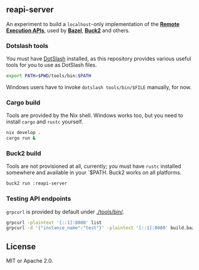 ## reapi-server

An experiment to build a `localhost`-only implementation of the
**[Remote Execution APIs][reapi]**, used by **[Bazel]**, **[Buck2]** and others.

[reapi]: https://github.com/bazelbuild/remote-apis
[Bazel]: https://bazel.build/
[Buck2]: https://buck2.build/

### Dotslash tools

You must have [DotSlash](https://dotslash-cli.com) installed, as this repository
provides various useful tools for you to use as DotSlash files.

```bash
export PATH=$PWD/tools/bin:$PATH
```

Windows users have to invoke `dotslash tools/bin/$FILE` manually, for now.

### Cargo build

Tools are provided by the Nix shell. Windows works too, but you need to install
`cargo` and `rustc` yourself.

```bash
nix develop .
cargo run &
```

### Buck2 build

Tools are not provisioned at all, currently; you must have `rustc` installed
somewhere and available in your `$PATH. Buck2 works on all platforms.

```bash
buck2 run :reapi-server
```

### Testing API endpoints

`grpcurl` is provided by default under [./tools/bin/](./tools/bin/).

```bash
grpcurl -plaintext '[::1]:8080' list
grpcurl -d '{"instance_name":"test"}' -plaintext '[::1]:8080' build.bazel.remote.execution.v2.Capabilities/GetCapabilities
```

## License

MIT or Apache 2.0.
